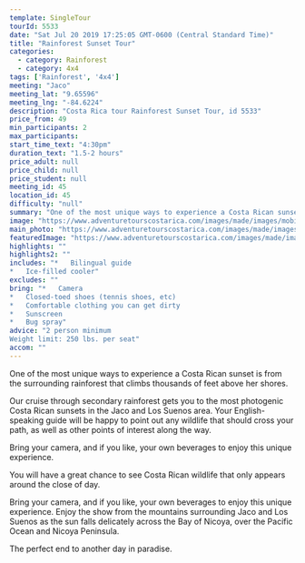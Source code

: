 ```yaml
---
template: SingleTour
tourId: 5533
date: "Sat Jul 20 2019 17:25:05 GMT-0600 (Central Standard Time)"
title: "Rainforest Sunset Tour"
categories: 
  - category: Rainforest
  - category: 4x4
tags: ['Rainforest', '4x4']
meeting: "Jaco"
meeting_lat: "9.65596"
meeting_lng: "-84.6224"
description: "Costa Rica tour Rainforest Sunset Tour, id 5533"
price_from: 49
min_participants: 2
max_participants: 
start_time_text: "4:30pm"
duration_text: "1.5-2 hours"
price_adult: null
price_child: null
price_student: null
meeting_id: 45
location_id: 45
difficulty: "null"
summary: "One of the most unique ways to experience a Costa Rican sunset is from the surrounding rainforest that climbs thousands of feet above her shores…"
image: "https://www.adventuretourscostarica.com/images/made/images/mobile/Jaco-Rainforest-Sunset-tours_350_250_c1.jpg"
main_photo: "https://www.adventuretourscostarica.com/images/made/images/mobile/Jaco-Rainforest-Sunset-tours_350_250_c1.jpg"
featuredImage: "https://www.adventuretourscostarica.com/images/made/images/mobile/Jaco-Rainforest-Sunset-tours_350_250_c1.jpg"
highlights: ""
highlights2: ""
includes: "*   Bilingual guide
*   Ice-filled cooler"
excludes: ""
bring: "*   Camera
*   Closed-toed shoes (tennis shoes, etc)
*   Comfortable clothing you can get dirty
*   Sunscreen
*   Bug spray"
advice: "2 person minimum  
Weight limit: 250 lbs. per seat"
accom: ""
---
```

One of the most unique ways to experience a Costa Rican sunset is from the surrounding rainforest that climbs thousands of feet above her shores.

Our cruise through secondary rainforest gets you to the most photogenic Costa Rican sunsets in the Jaco and Los Suenos area. Your English-speaking guide will be happy to point out any wildlife that should cross your path, as well as other points of interest along the way.

Bring your camera, and if you like, your own beverages to enjoy this unique experience.

You will have a great chance to see Costa Rican wildlife that only appears around the close of day.

Bring your camera, and if you like, your own beverages to enjoy this unique experience. Enjoy the show from the mountains surrounding Jaco and Los Suenos as the sun falls delicately across the Bay of Nicoya, over the Pacific Ocean and Nicoya Peninsula.

The perfect end to another day in paradise.